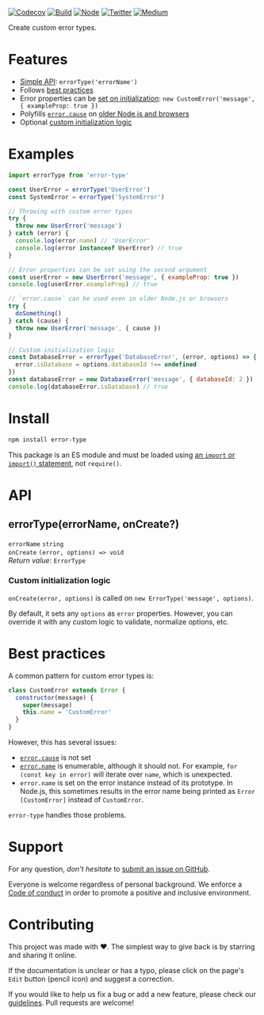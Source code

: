 [![Codecov](https://img.shields.io/codecov/c/github/ehmicky/error-type.svg?label=tested&logo=codecov)](https://codecov.io/gh/ehmicky/error-type)
[![Build](https://github.com/ehmicky/error-type/workflows/Build/badge.svg)](https://github.com/ehmicky/error-type/actions)
[![Node](https://img.shields.io/node/v/error-type.svg?logo=node.js)](https://www.npmjs.com/package/error-type)
[![Twitter](https://img.shields.io/badge/%E2%80%8B-twitter-4cc61e.svg?logo=twitter)](https://twitter.com/intent/follow?screen_name=ehmicky)
[![Medium](https://img.shields.io/badge/%E2%80%8B-medium-4cc61e.svg?logo=medium)](https://medium.com/@ehmicky)

Create custom error types.

# Features

- [Simple API](#api): `errorType('errorName')`
- Follows [best practices](#best-practices)
- Error properties can be [set on initialization](#custom-initialization-logic):
  `new CustomError('message', { exampleProp: true })`
- Polyfills
  [`error.cause`](https://developer.mozilla.org/en-US/docs/Web/JavaScript/Reference/Global_Objects/Error/cause)
  on
  [older Node.js and browsers](https://developer.mozilla.org/en-US/docs/Web/JavaScript/Reference/Global_Objects/Error/cause#browser_compatibility)
- Optional [custom initialization logic](#custom-initialization-logic)

# Examples

<!-- eslint-disable promise/prefer-await-to-callbacks -->

```js
import errorType from 'error-type'

const UserError = errorType('UserError')
const SystemError = errorType('SystemError')

// Throwing with custom error types
try {
  throw new UserError('message')
} catch (error) {
  console.log(error.name) // 'UserError'
  console.log(error instanceof UserError) // true
}

// Error properties can be set using the second argument
const userError = new UserError('message', { exampleProp: true })
console.log(userError.exampleProp) // true

// `error.cause` can be used even in older Node.js or browsers
try {
  doSomething()
} catch (cause) {
  throw new UserError('message', { cause })
}

// Custom initialization logic
const DatabaseError = errorType('DatabaseError', (error, options) => {
  error.isDatabase = options.databaseId !== undefined
})
const databaseError = new DatabaseError('message', { databaseId: 2 })
console.log(databaseError.isDatabase) // true
```

# Install

```bash
npm install error-type
```

This package is an ES module and must be loaded using
[an `import` or `import()` statement](https://gist.github.com/sindresorhus/a39789f98801d908bbc7ff3ecc99d99c),
not `require()`.

# API

## errorType(errorName, onCreate?)

`errorName` `string`\
`onCreate` `(error, options) => void`\
_Return value_: `ErrorType`

### Custom initialization logic

`onCreate(error, options)` is called on `new ErrorType('message', options)`.

By default, it sets any `options` as `error` properties. However, you can
override it with any custom logic to validate, normalize options, etc.

# Best practices

A common pattern for custom error types is:

<!-- eslint-disable fp/no-class, fp/no-this, fp/no-mutation -->

```js
class CustomError extends Error {
  constructor(message) {
    super(message)
    this.name = 'CustomError'
  }
}
```

However, this has several issues:

- [`error.cause`](https://developer.mozilla.org/en-US/docs/Web/JavaScript/Reference/Global_Objects/Error/cause)
  is not set
- [`error.name`](https://developer.mozilla.org/en-US/docs/Web/JavaScript/Reference/Global_Objects/Error/name)
  is enumerable, although it should not. For example, `for (const key in error)`
  will iterate over `name`, which is unexpected.
- `error.name` is set on the error instance instead of its prototype. In
  Node.js, this sometimes results in the error name being printed as
  `Error [CustomError]` instead of `CustomError`.

`error-type` handles those problems.

# Support

For any question, _don't hesitate_ to [submit an issue on GitHub](../../issues).

Everyone is welcome regardless of personal background. We enforce a
[Code of conduct](CODE_OF_CONDUCT.md) in order to promote a positive and
inclusive environment.

# Contributing

This project was made with ❤️. The simplest way to give back is by starring and
sharing it online.

If the documentation is unclear or has a typo, please click on the page's `Edit`
button (pencil icon) and suggest a correction.

If you would like to help us fix a bug or add a new feature, please check our
[guidelines](CONTRIBUTING.md). Pull requests are welcome!

<!-- Thanks go to our wonderful contributors: -->

<!-- ALL-CONTRIBUTORS-LIST:START -->
<!-- prettier-ignore -->
<!--
<table><tr><td align="center"><a href="https://twitter.com/ehmicky"><img src="https://avatars2.githubusercontent.com/u/8136211?v=4" width="100px;" alt="ehmicky"/><br /><sub><b>ehmicky</b></sub></a><br /><a href="https://github.com/ehmicky/error-type/commits?author=ehmicky" title="Code">💻</a> <a href="#design-ehmicky" title="Design">🎨</a> <a href="#ideas-ehmicky" title="Ideas, Planning, & Feedback">🤔</a> <a href="https://github.com/ehmicky/error-type/commits?author=ehmicky" title="Documentation">📖</a></td></tr></table>
 -->
<!-- ALL-CONTRIBUTORS-LIST:END -->
